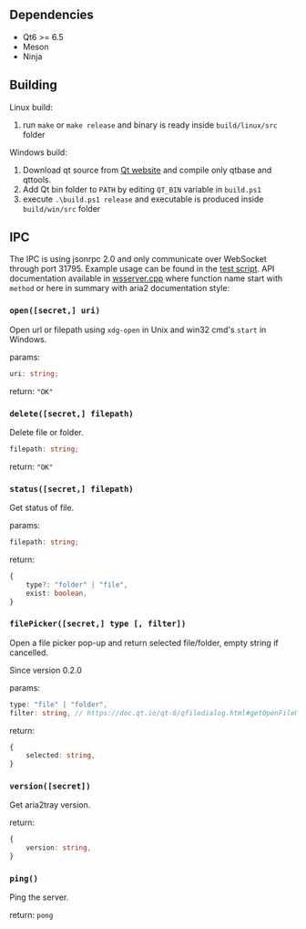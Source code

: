 ## Dependencies

- Qt6 >= 6.5
- Meson
- Ninja

## Building

Linux build:

1. run `make` or `make release` and binary is ready inside `build/linux/src` folder

Windows build:

1. Download qt source from [Qt website](https://download.qt.io/official_releases/qt/) and compile only qtbase and qttools.
2. Add Qt bin folder to `PATH` by editing `QT_BIN` variable in `build.ps1`
3. execute `.\build.ps1 release` and executable is produced inside `build/win/src` folder

## IPC

The IPC is using jsonrpc 2.0 and only communicate over WebSocket through port 31795.
Example usage can be found in the [test script](./test/websocket.js).
API documentation available in [wsserver.cpp](./src/ipc/wsserver.cpp) where
function name start with `method` or here in summary with aria2 documentation style:

### `open([secret,] uri)`

Open url or filepath using `xdg-open` in Unix and win32 cmd's `start` in Windows.

params:

```typescript
uri: string;
```

return: `"OK"`

### `delete([secret,] filepath)`

Delete file or folder.

```typescript
filepath: string;
```

return: `"OK"`

### `status([secret,] filepath)`

Get status of file.

params:

```typescript
filepath: string;
```

return:

```typescript
{
    type?: "folder" | "file",
    exist: boolean,
}
```

### `filePicker([secret,] type [, filter])`

Open a file picker pop-up and return selected file/folder, empty string if cancelled.

Since version 0.2.0

params:

```typescript
type: "file" | "folder",
filter: string, // https://doc.qt.io/qt-6/qfiledialog.html#getOpenFileName
```

return:

```typescript
{
    selected: string,
}
```

### `version([secret])`

Get aria2tray version.

return:

```typescript
{
    version: string,
}
```

### `ping()`

Ping the server.

return: `pong`
